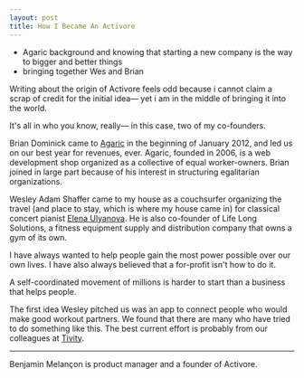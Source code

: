 ```yaml
---
layout: post
title: How I Became An Activore
---
```


 - Agaric background and knowing that starting a new company is the way to bigger and better things
 - bringing together Wes and Brian

Writing about the origin of Activore feels odd because i cannot claim a scrap of credit for the initial idea— yet i am in the middle of bringing it into the world.

It's all in who you know, really— in this case, two of my co-founders.

Brian Dominick came to <a href="http://agaric.com/">Agaric</a> in the beginning of January 2012, and led us on our best year for revenues, ever.  Agaric, founded in 2006, is a web development shop organized as a collective of equal worker-owners.  Brian joined in large part because of his interest in structuring egalitarian organizations.

Wesley Adam Shaffer came to my house as a couchsurfer organizing the travel (and place to stay, which is where my house came in) for classical concert pianist <a href="http://elena-ulyanova.com/">Elena Ulyanova</a>.  He is also co-founder of Life Long Solutions, a fitness equipment supply and distribution company that owns a gym of its own.

I have always wanted to help people gain the most power possible over our own lives.  I have also always believed that a for-profit isn't how to do it.

A self-coordinated movement of millions is harder to start than a business that helps people.

The first idea Wesley pitched us was an app to connect people who would make good workout partners.  We found that there are many who have tried to do something like this.  The best current effort is probably from our colleagues at <a href="http://tivity.us/">Tivity</a>.

---
Benjamin Melançon is product manager and a founder of Activore.
